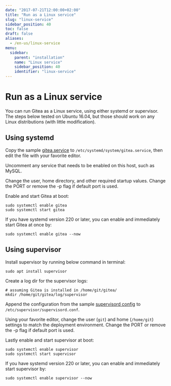 ```yaml
---
date: "2017-07-21T12:00:00+02:00"
title: "Run as a Linux service"
slug: "linux-service"
sidebar_position: 40
toc: false
draft: false
aliases:
  - /en-us/linux-service
menu:
  sidebar:
    parent: "installation"
    name: "Linux service"
    sidebar_position: 40
    identifier: "linux-service"
---
```


# Run as a Linux service

You can run Gitea as a Linux service, using either systemd or supervisor. The steps below tested on Ubuntu 16.04, but those should work on any Linux distributions (with little modification).

## Using systemd

Copy the sample [gitea.service](https://github.com/go-gitea/gitea/blob/main/contrib/systemd/gitea.service) to `/etc/systemd/system/gitea.service`, then edit the file with your favorite editor.

Uncomment any service that needs to be enabled on this host, such as MySQL.

Change the user, home directory, and other required startup values. Change the
PORT or remove the -p flag if default port is used.

Enable and start Gitea at boot:

```
sudo systemctl enable gitea
sudo systemctl start gitea
```

If you have systemd version 220 or later, you can enable and immediately start Gitea at once by:

```
sudo systemctl enable gitea --now
```

## Using supervisor

Install supervisor by running below command in terminal:

```
sudo apt install supervisor
```

Create a log dir for the supervisor logs:

```
# assuming Gitea is installed in /home/git/gitea/
mkdir /home/git/gitea/log/supervisor
```

Append the configuration from the sample
[supervisord config](https://github.com/go-gitea/gitea/blob/main/contrib/supervisor/gitea) to `/etc/supervisor/supervisord.conf`.

Using your favorite editor, change the user (`git`) and home
(`/home/git`) settings to match the deployment environment. Change the PORT
or remove the -p flag if default port is used.

Lastly enable and start supervisor at boot:

```
sudo systemctl enable supervisor
sudo systemctl start supervisor
```

If you have systemd version 220 or later, you can enable and immediately start supervisor by:

```
sudo systemctl enable supervisor --now
```
